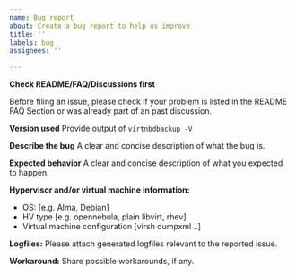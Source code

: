 ```yaml
---
name: Bug report
about: Create a bug report to help us improve
title: ''
labels: bug
assignees: ''

---
```


**Check README/FAQ/Discussions first**

Before filing an issue, please check if your problem is listed in the
README FAQ Section or was already part of an past discussion.

**Version used**
Provide output of `virtnbdbackup -V`

**Describe the bug**
A clear and concise description of what the bug is.

**Expected behavior**
A clear and concise description of what you expected to happen.


**Hypervisor and/or virtual machine information:**
 - OS: [e.g. Alma, Debian]
 - HV type [e.g. opennebula, plain libvirt, rhev]
 - Virtual machine configuration [virsh dumpxml ..]

**Logfiles:**
Please attach generated logfiles relevant to the reported issue.

**Workaround:**
Share possible workarounds, if any.
